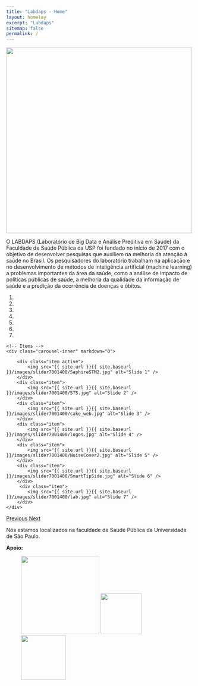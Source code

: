 ```yaml
---
title: "Labdaps - Home"
layout: homelay
excerpt: "Labdaps"
sitemap: false
permalink: /
---
```


  <img src="{{ site.url }}{{ site.baseurl }}/images/logopic/LabdapsLogo.jpg" style="width: 500px">

O LABDAPS (Laboratório de Big Data e Análise Preditiva em Saúde) da Faculdade de Saúde Pública da USP foi fundado no início de 2017 com o objetivo de desenvolver pesquisas que auxiliem na melhoria da atenção à saúde no Brasil. Os pesquisadores do laboratório trabalham na aplicação e no desenvolvimento de métodos de inteligência artificial (machine learning) a problemas importantes da área da saúde, como a análise de impacto de políticas públicas de saúde, a melhoria da qualidade da informação de saúde e a predição da ocorrência de doenças e óbitos.


<div markdown="0" id="carousel" class="carousel slide" data-ride="carousel" data-interval="5000" data-pause="hover" >
    <!-- Menu -->
    <ol class="carousel-indicators">
        <li data-target="#carousel" data-slide-to="0" class="active"></li>
        <li data-target="#carousel" data-slide-to="1"></li>
        <li data-target="#carousel" data-slide-to="2"></li>
        <li data-target="#carousel" data-slide-to="3"></li>
        <li data-target="#carousel" data-slide-to="4"></li>
        <li data-target="#carousel" data-slide-to="5"></li>
        <li data-target="#carousel" data-slide-to="6"></li>
    </ol>

    <!-- Items -->
    <div class="carousel-inner" markdown="0">

        <div class="item active">
            <img src="{{ site.url }}{{ site.baseurl }}/images/slider7001400/SaphireSTM2.jpg" alt="Slide 1" />
        </div>
        <div class="item">
            <img src="{{ site.url }}{{ site.baseurl }}/images/slider7001400/STS.jpg" alt="Slide 2" />
        </div>
        <div class="item">
            <img src="{{ site.url }}{{ site.baseurl }}/images/slider7001400/cake_web.jpg" alt="Slide 3" />
        </div>
        <div class="item">
            <img src="{{ site.url }}{{ site.baseurl }}/images/slider7001400/logos.jpg" alt="Slide 4" />
        </div>
        <div class="item">
            <img src="{{ site.url }}{{ site.baseurl }}/images/slider7001400/NoiseCover2.jpg" alt="Slide 5" />
        </div>
        <div class="item">
            <img src="{{ site.url }}{{ site.baseurl }}/images/slider7001400/SmartTipSide.jpg" alt="Slide 6" />
        </div>       
         <div class="item">
            <img src="{{ site.url }}{{ site.baseurl }}/images/slider7001400/lab.jpg" alt="Slide 7" />
        </div>
    </div>
  <a class="left carousel-control" href="#carousel" role="button" data-slide="prev">
    <span class="glyphicon glyphicon-chevron-left" aria-hidden="true"></span>
    <span class="sr-only">Previous</span>
  </a>
  <a class="right carousel-control" href="#carousel" role="button" data-slide="next">
    <span class="glyphicon glyphicon-chevron-right" aria-hidden="true"></span>
    <span class="sr-only">Next</span>
  </a>
</div>


Nós estamos localizados na faculdade de Saúde Pública da Universidade de São Paulo.

**Apoio:**
<figure class="third">
  <img src="{{ site.url }}{{ site.baseurl }}/images/logopic/FapespLogo.png" style="width: 210px">
  <img src="{{ site.url }}{{ site.baseurl }}/images/logopic/Lehmann.png" style="width: 110px">
  <img src="{{ site.url }}{{ site.baseurl }}/images/logopic/CNPQLogo.jpg" style="width: 120px">
 </figure>
